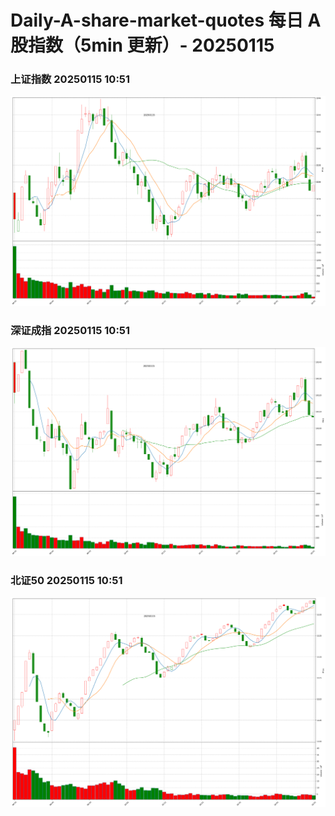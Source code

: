 
# Daily-A-share-market-quotes 每日 A 股指数（5min 更新）- 20250115

### 上证指数 20250115 10:51
![](./fig/2025/1/20250115-sh000001.png)

### 深证成指 20250115 10:51
![](./fig/2025/1/20250115-sz399001.png)

### 北证50 20250115 10:51
![](./fig/2025/1/20250115-bj899050.png)
